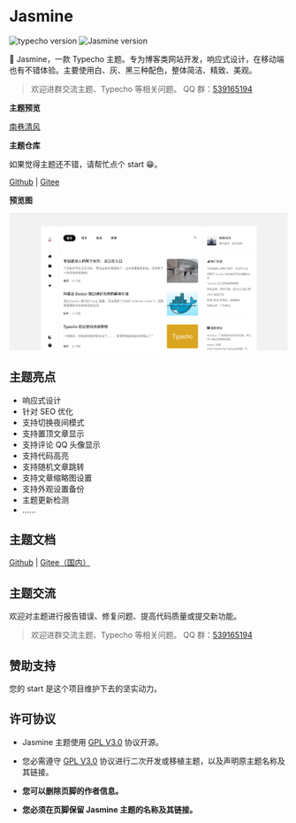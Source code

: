 # Jasmine

![typecho version](https://img.shields.io/badge/typecho-%3E%3D1.2.0-orange) ![Jasmine version](https://img.shields.io/github/v/release/liaocp666/Jasmine?include_prereleases)

🌼 Jasmine，一款 Typecho 主题。专为博客类网站开发，响应式设计，在移动端也有不错体验。主要使用白、灰、黑三种配色，整体简洁、精致、美观。

> 欢迎进群交流主题、Typecho 等相关问题。
> QQ 群：[539165194](https://qm.qq.com/cgi-bin/qm/qr?k=oXM0EmLxXmgKfE1UDRlBY-g7Rkrx30oL&jump_from=webapi&authKey=uQdwWraveNKYBm/BQs88WXkNagEUr9tCkf/gbdQ9FasOviKYVhUd/wUME0q0AtnI)

**主题预览**

[南巷清风](https://www.liaocp.cn/)

**主题仓库**

如果觉得主题还不错，请帮忙点个 start 😁。

[Github](https://github.com/liaocp666/Jasmine)  | [Gitee](https://gitee.com/LiaoChunping/Jasmine)

**预览图**

![主题图片](./docs/theme.png)

## 主题亮点

* 响应式设计
* 针对 SEO 优化
* 支持切换夜间模式
* 支持置顶文章显示
* 支持评论 QQ 头像显示
* 支持代码高亮
* 支持随机文章跳转
* 支持文章缩略图设置
* 支持外观设置备份
* 主题更新检测
* ……

## 主题文档

[Github](https://github.com/liaocp666/Jasmine/wiki) | [Gitee（国内）](https://gitee.com/LiaoChunping/Jasmine/wikis/pages)

## 主题交流

欢迎对主题进行报告错误、修复问题、提高代码质量或提交新功能。

> 欢迎进群交流主题、Typecho 等相关问题。
> QQ 群：[539165194](https://qm.qq.com/cgi-bin/qm/qr?k=oXM0EmLxXmgKfE1UDRlBY-g7Rkrx30oL&jump_from=webapi&authKey=uQdwWraveNKYBm/BQs88WXkNagEUr9tCkf/gbdQ9FasOviKYVhUd/wUME0q0AtnI)


## 赞助支持

您的 start 是这个项目维护下去的坚实动力。

## 许可协议

* Jasmine 主题使用 [GPL V3.0](https://github.com/liaocp666/theme-jasmine/blob/main/LICENSE) 协议开源。

* 您必需遵守 [GPL V3.0](https://github.com/liaocp666/theme-jasmine/blob/main/LICENSE) 协议进行二次开发或移植主题，以及声明原主题名称及其链接。

* **您可以删除页脚的作者信息。**

* **您必须在页脚保留 Jasmine 主题的名称及其链接。**
